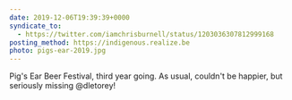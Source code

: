 ```yaml
---
date: 2019-12-06T19:39:39+0000
syndicate_to:
  - https://twitter.com/iamchrisburnell/status/1203036307812999168
posting_method: https://indigenous.realize.be
photo: pigs-ear-2019.jpg
---
```


Pig's Ear Beer Festival, third year going. As usual, couldn't be happier, but seriously missing @dletorey!
